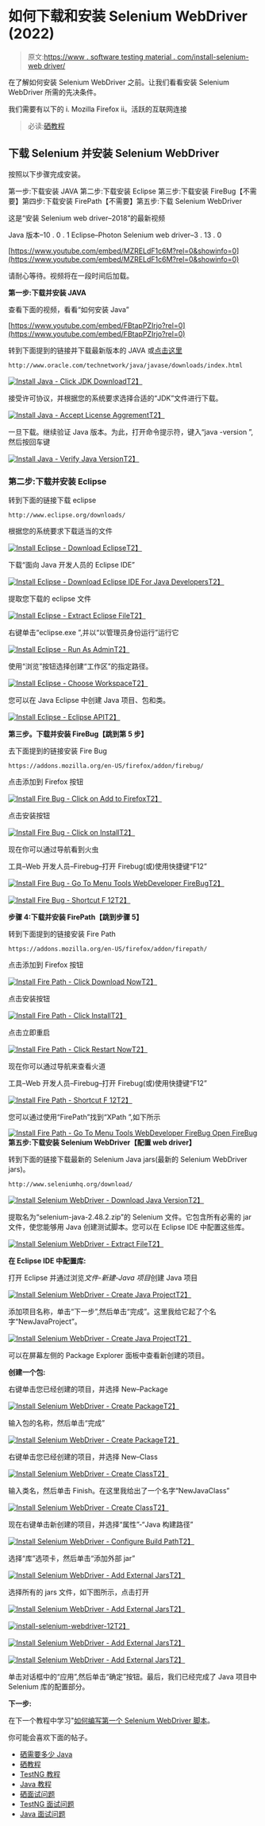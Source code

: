 # 如何下载和安装 Selenium WebDriver (2022)

> 原文:[https://www . software testing material . com/install-selenium-web driver/](https://www.softwaretestingmaterial.com/install-selenium-webdriver/)

在了解如何安装 Selenium WebDriver 之前。让我们看看安装 Selenium WebDriver 所需的先决条件。

我们需要有以下的
i. Mozilla Firefox
ii。活跃的互联网连接

> 必读:[硒教程](https://www.softwaretestingmaterial.com/selenium-tutorial/)

## **下载 Selenium 并安装 Selenium WebDriver**

按照以下步骤完成安装。

第一步:下载安装 JAVA
第二步:下载安装 Eclipse
第三步:下载安装 FireBug【不需要】第四步:下载安装 FirePath【不需要】第五步:下载 Selenium WebDriver

这是“安装 Selenium web driver–2018”的最新视频

Java 版本–10 . 0 . 1
Eclipse–Photon
Selenium web driver–3 . 13 . 0

[https://www.youtube.com/embed/MZRELdF1c6M?rel=0&showinfo=0](https://www.youtube.com/embed/MZRELdF1c6M?rel=0&showinfo=0)

请耐心等待。视频将在一段时间后加载。

**第一步:下载并安装 JAVA**

查看下面的视频，看看“如何安装 Java”

[https://www.youtube.com/embed/FBtapPZIrjo?rel=0](https://www.youtube.com/embed/FBtapPZIrjo?rel=0)

转到下面提到的链接并下载最新版本的 JAVA 或[点击这里](https://www.oracle.com/technetwork/java/javase/downloads/index.html)

```
http://www.oracle.com/technetwork/java/javase/downloads/index.html
```

[![Install Java - Click JDK Download](../Images/918172fa7602478dbd94ed766a1a8bd3.png "Install Java - Click JDK Download")T2】](https://www.softwaretestingmaterial.com/wp-content/uploads/2016/05/install-java-1.png)

接受许可协议，并根据您的系统要求选择合适的“JDK”文件进行下载。

[![Install Java - Accept License Aggrement](../Images/947b022656429583f60d928c2afaacdb.png "Install Java - Accept License Aggrement")T2】](https://www.softwaretestingmaterial.com/wp-content/uploads/2016/05/install-java-2.png)

一旦下载。继续验证 Java 版本。为此，打开命令提示符，键入“java -version ”,然后按回车键

[![Install Java - Verify Java Version](../Images/c28721a64a1e44745e9151ab7da4b47a.png "Install Java - Verify Java Version")T2】](https://www.softwaretestingmaterial.com/wp-content/uploads/2016/05/verifying-java-version.png)

### **第二步:下载并安装 Eclipse**

转到下面的链接下载 eclipse

```
http://www.eclipse.org/downloads/
```

根据您的系统要求下载适当的文件

[![Install Eclipse - Download Eclipse](../Images/a2b9060595b467d9b88f39aea746542b.png "Install Eclipse - Download Eclipse")T2】](https://www.softwaretestingmaterial.com/wp-content/uploads/2016/05/install-eclipse-1.png)

下载“面向 Java 开发人员的 Eclipse IDE”

[![Install Eclipse - Download Eclipse IDE For Java Developers](../Images/980c4a45871fc663c1ef61b84950c873.png "Install Eclipse - Download Eclipse IDE For Java Developers")T2】](https://www.softwaretestingmaterial.com/wp-content/uploads/2016/05/install-eclipse-2.png)

提取您下载的 eclipse 文件

[![Install Eclipse - Extract Eclipse File](../Images/be8a835c32259117cc7d4576ed5e0c97.png "Install Eclipse - Extract Eclipse File")T2】](https://www.softwaretestingmaterial.com/wp-content/uploads/2016/05/install-eclipse-3.png)

右键单击“eclipse.exe ”,并以“以管理员身份运行”运行它

[![Install Eclipse - Run As Admin](../Images/a7604fbcfe039d67b208f4cdabd84c02.png "Install Eclipse - Run As Admin")T2】](https://www.softwaretestingmaterial.com/wp-content/uploads/2016/05/install-eclipse-4.png)

使用“浏览”按钮选择创建“工作区”的指定路径。

[![Install Eclipse - Choose Workspace](../Images/a378d4b0bcc28feb21bd28dcd1dfa11a.png "Install Eclipse - Choose Workspace")T2】](https://www.softwaretestingmaterial.com/wp-content/uploads/2016/05/install-eclipse-5.png)

您可以在 Java Eclipse 中创建 Java 项目、包和类。

[![Install Eclipse - Eclipse API](../Images/8338b3f32e5cabfc03037a7784c8ee45.png "Install Eclipse - Eclipse API")T2】](https://www.softwaretestingmaterial.com/wp-content/uploads/2016/05/install-eclipse-6.png)

**第三步。下载并安装 FireBug【跳到第 5 步】**

去下面提到的链接安装 Fire Bug

```
https://addons.mozilla.org/en-US/firefox/addon/firebug/
```

点击添加到 Firefox 按钮

[![Install Fire Bug - Click on Add to Firefox](../Images/71b5ecf071a776c88caad5e48419ab07.png "Install Fire Bug - Click on Add to Firefox")T2】](https://www.softwaretestingmaterial.com/wp-content/uploads/2016/05/install-firebug-1.png)

点击安装按钮

[![Install Fire Bug - Click on Install](../Images/99e284b59993dcd10e9825b7853c2bbe.png "Install Fire Bug - Click on Install")T2】](https://www.softwaretestingmaterial.com/wp-content/uploads/2016/05/install-firebug-2.png)

现在你可以通过导航看到火虫

工具–Web 开发人员–Firebug–打开 Firebug(或)使用快捷键“F12”

[![Install Fire Bug - Go To Menu Tools WebDeveloper FireBug](../Images/90c5c5585907ff9f9806fbeaf3e6faec.png "Install Fire Bug - Go To Menu Tools WebDeveloper FireBug")T2】](https://www.softwaretestingmaterial.com/wp-content/uploads/2016/05/install-firebug-3.png)

[![Install Fire Bug - Shortcut F 12](../Images/c0de9f9322ca436ad50bbab71b6da386.png "Install Fire Bug - Shortcut F 12")T2】](https://www.softwaretestingmaterial.com/wp-content/uploads/2016/05/install-firebug-4.png)

**步骤 4:下载并安装 FirePath【跳到步骤 5】**

转到下面提到的链接安装 Fire Path

```
https://addons.mozilla.org/en-US/firefox/addon/firepath/
```

点击添加到 Firefox 按钮

[![Install Fire Path - Click Download Now](../Images/f761bd2d8289a1f134d5dabf6724ddb7.png "Install Fire Path - Click Download Now")T2】](https://www.softwaretestingmaterial.com/wp-content/uploads/2016/05/install-firepath-1.png)

点击安装按钮

[![Install Fire Path - Click Install](../Images/2851559cf7163cad555cfcbcc2bd5f47.png "Install Fire Path - Click Install")T2】](https://www.softwaretestingmaterial.com/wp-content/uploads/2016/05/install-firepath-2.png)

点击立即重启

[![Install Fire Path - Click Restart Now](../Images/10479da154a986d69eccbafb73693944.png "Install Fire Path - Click Restart Now")T2】](https://www.softwaretestingmaterial.com/wp-content/uploads/2016/05/install-firepath-3.png)

现在你可以通过导航来查看火道

工具–Web 开发人员–Firebug–打开 Firebug(或)使用快捷键“F12”

[![Install Fire Path - Shortcut F 12](../Images/90c5c5585907ff9f9806fbeaf3e6faec.png "Install Fire Path - Shortcut F 12")T2】](https://www.softwaretestingmaterial.com/wp-content/uploads/2016/05/install-firepath-4.png)

您可以通过使用“FirePath”找到“XPath ”,如下所示

[![Install Fire Path - Go To Menu Tools WebDeveloper FireBug Open FireBug](../Images/2c88db1f456f03d8c25c19c078bee22b.png "Install Fire Path - Go To Menu Tools WebDeveloper FireBug Open FireBug")](https://www.softwaretestingmaterial.com/wp-content/uploads/2016/05/install-firepath-5.png) 
**第五步:下载安装 Selenium WebDriver【配置 web driver】**

转到下面的链接下载最新的 Selenium Java jars(最新的 Selenium WebDriver jars)。

```
http://www.seleniumhq.org/download/
```

[![Install Selenium WebDriver - Download Java Version](../Images/2645822c40c4874d067d7a28a0e5972c.png "Install Selenium WebDriver - Download Java Version")T2】](https://www.softwaretestingmaterial.com/wp-content/uploads/2016/05/install-selenium-webdriver-1.png)

提取名为“selenium-java-2.48.2.zip”的 Selenium 文件。它包含所有必需的 jar 文件，使您能够用 Java 创建测试脚本。您可以在 Eclipse IDE 中配置这些库。

[![Install Selenium WebDriver - Extract File](../Images/0b37f655bb41605635e55198f441cedc.png "Install Selenium WebDriver - Extract File")T2】](https://www.softwaretestingmaterial.com/wp-content/uploads/2016/05/install-selenium-webdriver-2.png)

**在 Eclipse IDE 中配置库:**

打开 Eclipse 并通过浏览*文件-新建-Java 项目*创建 Java 项目

[![Install Selenium WebDriver - Create Java Project](../Images/4c52233dedd50c347d37f3a34a97a03b.png "Install Selenium WebDriver - Create Java Project")T2】](https://www.softwaretestingmaterial.com/wp-content/uploads/2016/05/install-selenium-webdriver-3.png)

添加项目名称，单击“下一步”,然后单击“完成”。这里我给它起了个名字“NewJavaProject”。

[![Install Selenium WebDriver - Create Java Project](../Images/0066a8b16e54241562988293184ae40f.png "Install Selenium WebDriver - Create Java Project")T2】](https://www.softwaretestingmaterial.com/wp-content/uploads/2016/05/install-selenium-webdriver-4.png)

可以在屏幕左侧的 Package Explorer 面板中查看新创建的项目。

**创建一个包:**

右键单击您已经创建的项目，并选择 New–Package

[![Install Selenium WebDriver - Create Package](../Images/c50a9908394aaffd6a6e6d9a48e4de07.png "Install Selenium WebDriver - Create Package")T2】](https://www.softwaretestingmaterial.com/wp-content/uploads/2016/05/install-selenium-webdriver-5.png)

输入包的名称，然后单击“完成”

[![Install Selenium WebDriver - Create Package](../Images/ecc4dab0f4fb35ff24c7d84bc54000c0.png "Install Selenium WebDriver - Create Package")T2】](https://www.softwaretestingmaterial.com/wp-content/uploads/2016/05/install-selenium-webdriver-6.png)

右键单击您已经创建的项目，并选择 New–Class

[![Install Selenium WebDriver - Create Class](../Images/bb7ed94029817f6aaa8472d220e86e01.png "Install Selenium WebDriver - Create Class")T2】](https://www.softwaretestingmaterial.com/wp-content/uploads/2016/05/install-selenium-webdriver-7.png)

输入类名，然后单击 Finish。在这里我给出了一个名字“NewJavaClass”

[![Install Selenium WebDriver - Create Class](../Images/7ceb2df1fa4c91287d42256632a34ae7.png "Install Selenium WebDriver - Create Class")T2】](https://www.softwaretestingmaterial.com/wp-content/uploads/2016/05/install-selenium-webdriver-8.png)

现在右键单击新创建的项目，并选择“属性”-“Java 构建路径”

[![Install Selenium WebDriver - Configure Build Path](../Images/0681c683b8d28fc00c39d5b4862ca131.png "Install Selenium WebDriver - Configure Build Path")T2】](https://www.softwaretestingmaterial.com/wp-content/uploads/2016/05/install-selenium-webdriver-9.png)

选择“库”选项卡，然后单击“添加外部 jar”

[![Install Selenium WebDriver - Add External Jars](../Images/ba38bad39597cf895d7292c2dda41d0e.png "Install Selenium WebDriver - Add External Jars")T2】](https://www.softwaretestingmaterial.com/wp-content/uploads/2016/05/install-selenium-webdriver-10.png)

选择所有的 jars 文件，如下图所示，点击打开

[![Install Selenium WebDriver - Add External Jars](../Images/9ce4ee1d111ebdc014d05c4c0c74ab6d.png "Install Selenium WebDriver - Add External Jars")T2】](https://www.softwaretestingmaterial.com/wp-content/uploads/2016/05/install-selenium-webdriver-11.png)

[![install-selenium-webdriver-12](../Images/efa09317abf8d8b97321d750a518a214.png "Install Selenium WebDriver - Add External Jars")T2】](https://www.softwaretestingmaterial.com/wp-content/uploads/2016/05/install-selenium-webdriver-12.png)

[![Install Selenium WebDriver - Add External Jars](../Images/c692fa46b4dd3a9f15c639783721d31c.png "Install Selenium WebDriver - Add External Jars")T2】](https://www.softwaretestingmaterial.com/wp-content/uploads/2016/05/install-selenium-webdriver-13.png)

[![Install Selenium WebDriver - Add External Jars](../Images/0eee2ba7b8560a4e637fcbb894d29a33.png "Install Selenium WebDriver - Add External Jars")T2】](https://www.softwaretestingmaterial.com/wp-content/uploads/2016/05/install-selenium-webdriver-14.png)

单击对话框中的“应用”,然后单击“确定”按钮。最后，我们已经完成了 Java 项目中 Selenium 库的配置部分。

**下一步:**

在下一个教程中学习"[如何编写第一个 Selenium WebDriver 脚本](https://www.softwaretestingmaterial.com/first-selenium-webdriver-script/)。

你可能会喜欢下面的帖子。

*   [硒需要多少 Java](https://www.softwaretestingmaterial.com/how-much-java-is-required-for-selenium/)
*   [硒教程](https://www.softwaretestingmaterial.com/selenium-tutorial/)
*   [TestNG 教程](https://www.softwaretestingmaterial.com/testng-tutorial/)
*   [Java 教程](https://www.softwaretestingmaterial.com/java-tutorial/)
*   [硒面试问题](https://www.softwaretestingmaterial.com/selenium-interview-questions/)
*   [TestNG 面试问题](https://www.softwaretestingmaterial.com/testng-interview-questions/)
*   [Java 面试问题](https://www.softwaretestingmaterial.com/java-interview-questions/)